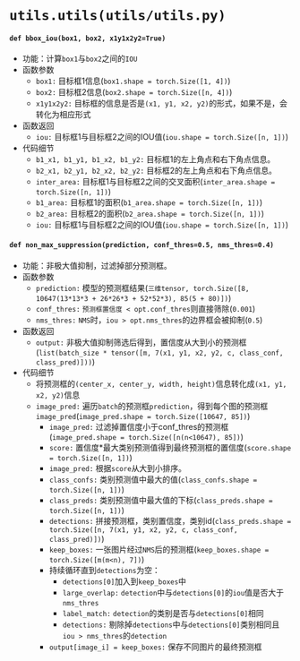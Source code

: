 # `utils.utils(utils/utils.py)`
#### `def bbox_iou(box1, box2, x1y1x2y2=True)`
- 功能：计算`box1`与`box2`之间的`IOU`
- 函数参数
  - `box1:` 目标框1信息(`box1.shape = torch.Size([1, 4])`)
  - `box2:` 目标框2信息(`box2.shape = torch.Size([n, 4])`)
  - `x1y1x2y2:` 目标框的信息是否是`(x1, y1, x2, y2)`的形式，如果不是，会转化为相应形式
- 函数返回
  - `iou:` 目标框1与目标框2之间的IOU值(`iou.shape = torch.Size([n, 1])`)
- 代码细节
  - `b1_x1, b1_y1, b1_x2, b1_y2:` 目标框1的左上角点和右下角点信息。
  - `b2_x1, b2_y1, b2_x2, b2_y2:` 目标框2的左上角点和右下角点信息。
  - `inter_area:` 目标框1与目标框2之间的交叉面积(`inter_area.shape = torch.Size([n, 1])`)
  - `b1_area:` 目标框1的面积(`b1_area.shape = torch.Size([n, 1])`)
  - `b2_area:` 目标框2的面积(`b2_area.shape = torch.Size([n, 1])`)
  - `iou:` 目标框1与目标框2之间的IOU值(`iou.shape = torch.Size([n, 1])`)

#### `def non_max_suppression(prediction, conf_thres=0.5, nms_thres=0.4)`
- 功能：非极大值抑制，过滤掉部分预测框。
- 函数参数
  - `prediction:` 模型的预测框结果(`三维tensor, torch.Size([8, 10647(13*13*3 + 26*26*3 + 52*52*3), 85(5 + 80)])`)
  - `conf_thres:` `预测框置信度 < opt.conf_thres`则直接筛除(`0.001`)
  - `nms_thres:` `NMS`时，`iou > opt.nms_thres`的边界框会被抑制(`0.5`)
- 函数返回
  - `output:` 非极大值抑制筛选后得到，置信度从大到小的预测框(`list(batch_size * tensor([m, 7(x1, y1, x2, y2, c, class_conf, class_pred)]))`)
- 代码细节
  - 将预测框的`(center_x, center_y, width, height)`信息转化成`(x1, y1, x2, y2)`信息
  - `image_pred:` 遍历`batch`的预测框`prediction`，得到每个图的预测框`image_pred`(`image_pred.shape = torch.Size([10647, 85])`)
    - `image_pred:` 过滤掉置信度小于conf_thres的预测框(`image_pred.shape = torch.Size([n(n<10647), 85])`)
    - `score:` 置信度*最大类别预测值得到最终预测框的置信度(`score.shape = torch.Size([n, 1])`)
    - `image_pred:` 根据`score`从大到小排序。
    - `class_confs:` 类别预测值中最大的值(`class_confs.shape = torch.Size([n, 1])`)
    - `class_preds:` 类别预测值中最大值的下标(`class_preds.shape = torch.Size([n, 1])`)
    - `detections:` 拼接预测框，类别置信度，类别id(`class_preds.shape = torch.Size([n, 7(x1, y1, x2, y2, c, class_conf, class_pred)])`)
    - `keep_boxes:` 一张图片经过`NMS`后的预测框(`keep_boxes.shape = torch.Size([m(m<n), 7])`)
    - 持续循环直到`detections`为空：
      - `detections[0]`加入到`keep_boxes`中
      - `large_overlap:` `detection`中与`detections[0]`的`iou`值是否大于`nms_thres`
      - `label_match:` `detection`的类别是否与`detections[0]`相同
      - `detections:` 剔除掉`detections`中与`detections[0]`类别相同且`iou > nms_thres`的`detection`
    - `output[image_i] = keep_boxes:` 保存不同图片的最终预测框
